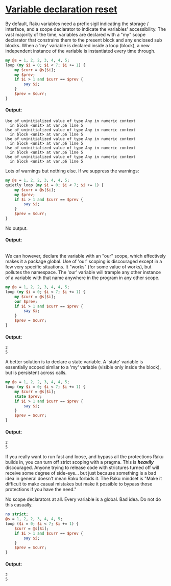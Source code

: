 [1]: https://rosettacode.org/wiki/Variable_declaration_reset

# [Variable declaration reset][1]

By default, Raku variables need a prefix sigil indicating the storage / interface, and a scope declarator to indicate the variables' accessibility. The vast majority of the time, variables are declared with a "my" scope declarator that constrains them to the present block and any enclosed sub blocks. When a 'my' variable is declared inside a loop (block), a new independent instance of the variable is instantiated every time through.

```perl
my @s = 1, 2, 2, 3, 4, 4, 5;
loop (my $i = 0; $i < 7; $i += 1) {
    my $curr = @s[$i];
    my $prev;
    if $i > 1 and $curr == $prev {
        say $i;
    }
    $prev = $curr;
}
```

#### Output:
```
Use of uninitialized value of type Any in numeric context
  in block <unit> at var.p6 line 5
Use of uninitialized value of type Any in numeric context
  in block <unit> at var.p6 line 5
Use of uninitialized value of type Any in numeric context
  in block <unit> at var.p6 line 5
Use of uninitialized value of type Any in numeric context
  in block <unit> at var.p6 line 5
Use of uninitialized value of type Any in numeric context
  in block <unit> at var.p6 line 5
```


Lots of warnings but nothing else. If we suppress the warnings:

```perl
my @s = 1, 2, 2, 3, 4, 4, 5;
quietly loop (my $i = 0; $i < 7; $i += 1) {
    my $curr = @s[$i];
    my $prev;
    if $i > 1 and $curr == $prev {
        say $i;
    }
    $prev = $curr;
}
```


No output.


#### Output:
```

```


We can however, declare the variable with an "our" scope, which effectively makes it a package global. Use of 'our' scoping is discouraged except in a few very specific situations. It "works" (for some value of works), but pollutes the namespace. The 'our' variable will trample any other instance of a variable with that name anywhere in the program in any other scope.

```perl
my @s = 1, 2, 2, 3, 4, 4, 5;
loop (my $i = 0; $i < 7; $i += 1) {
    my $curr = @s[$i];
    our $prev;
    if $i > 1 and $curr == $prev {
        say $i;
    }
    $prev = $curr;
}
```

#### Output:
```
2
5
```


A better solution is to declare a state variable. A 'state' variable is essentially scoped similar to a 'my' variable (visible only inside the block), but is persistent across calls.

```perl
my @s = 1, 2, 2, 3, 4, 4, 5;
loop (my $i = 0; $i < 7; $i += 1) {
    my $curr = @s[$i];
    state $prev;
    if $i > 1 and $curr == $prev {
        say $i;
    }
    $prev = $curr;
}
```

#### Output:
```
2
5
```


If you really want to run fast and loose, and bypass all the protections Raku builds in, you can turn off strict scoping with a pragma. This is ***heavily*** discouraged. Anyone trying to release code with strictures turned off will receive some degree of side-eye... but just because something is a bad idea in general doesn't mean Raku forbids it. The Raku mindset is "Make it difficult to make casual mistakes but make it possible to bypass those protections if you have the need."



No scope declarators at all. Every variable is a global. Bad idea. Do not do this casually.

```perl
no strict;
@s = 1, 2, 2, 3, 4, 4, 5;
loop ($i = 0; $i < 7; $i += 1) {
    $curr = @s[$i];
    if $i > 1 and $curr == $prev {
        say $i;
    }
    $prev = $curr;
}
```

#### Output:
```
2
5
```
